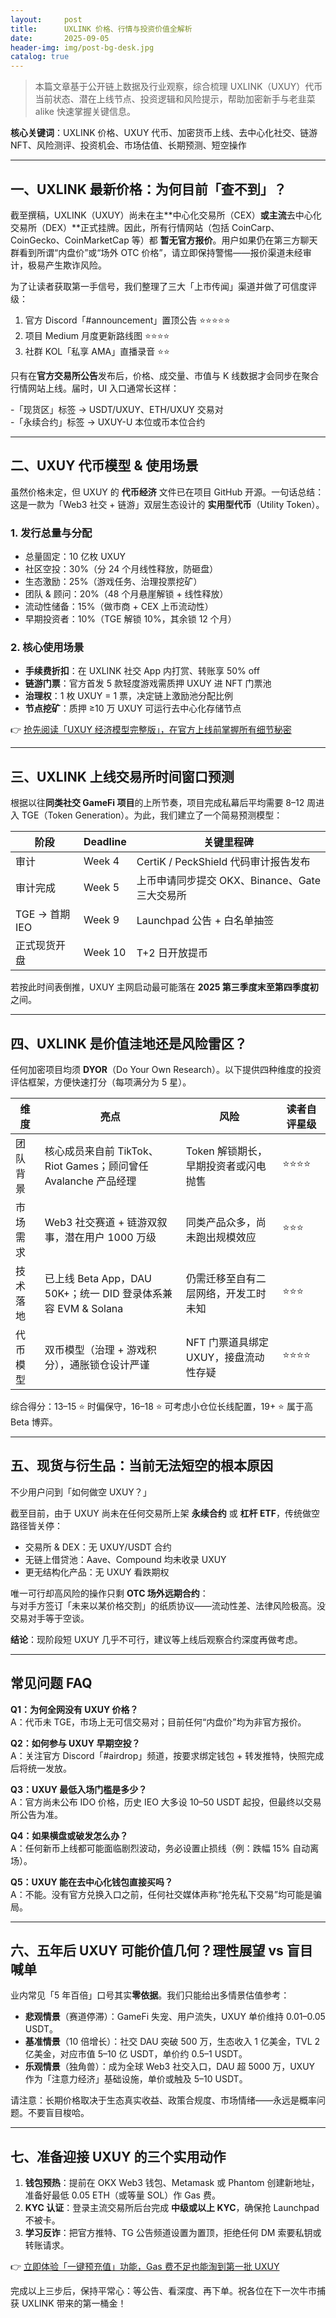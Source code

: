 ```yaml
---
layout:     post
title:      UXLINK 价格、行情与投资价值全解析
date:       2025-09-05
header-img: img/post-bg-desk.jpg
catalog: true
---
```


> 本篇文章基于公开链上数据及行业观察，综合梳理 UXLINK（UXUY）代币当前状态、潜在上线节点、投资逻辑和风险提示，帮助加密新手与老韭菜 alike 快速掌握关键信息。

**核心关键词**：UXLINK 价格、UXUY 代币、加密货币上线、去中心化社交、链游 NFT、风险测评、投资机会、市场估值、长期预测、短空操作

---

## 一、UXLINK 最新价格：为何目前「查不到」？

截至撰稿，UXLINK（UXUY）尚未在主**中心化交易所（CEX）**或主流**去中心化交易所（DEX）**正式挂牌。因此，所有行情网站（包括 CoinCarp、CoinGecko、CoinMarketCap 等）都 **暂无官方报价**。用户如果仍在第三方聊天群看到所谓“内盘价”或“场外 OTC 价格”，请立即保持警惕——报价渠道未经审计，极易产生欺诈风险。

为了让读者获取第一手信号，我们整理了三大「上市传闻」渠道并做了可信度评级：

1. 官方 Discord「#announcement」置顶公告 ⭐⭐⭐⭐⭐  
2. 项目 Medium 月度更新路线图 ⭐⭐⭐⭐  
3. 社群 KOL「私享 AMA」直播录音 ⭐⭐

只有在**官方交易所公告**发布后，价格、成交量、市值与 K 线数据才会同步在聚合行情网站上线。届时，UI 入口通常长这样：

-「现货区」标签 → USDT/UXUY、ETH/UXUY 交易对  
-「永续合约」标签 → UXUY-U 本位或币本位合约  

---

## 二、UXUY 代币模型 & 使用场景

虽然价格未定，但 UXUY 的 **代币经济** 文件已在项目 GitHub 开源。一句话总结：这是一款为「Web3 社交 + 链游」双层生态设计的 **实用型代币**（Utility Token）。

### 1. 发行总量与分配
- 总量固定：10 亿枚 UXUY  
- 社区空投：30%（分 24 个月线性释放，防砸盘）  
- 生态激励：25%（游戏任务、治理投票挖矿）  
- 团队 & 顾问：20%（48 个月悬崖解锁 + 线性释放）  
- 流动性储备：15%（做市商 + CEX 上币流动性）  
- 早期投资者：10%（TGE 解锁 10%，其余锁 12 个月）

### 2. 核心使用场景
- **手续费折扣**：在 UXLINK 社交 App 内打赏、转账享 50% off  
- **链游门票**：官方首发 5 款轻度游戏需质押 UXUY 进 NFT 门票池  
- **治理权**：1 枚 UXUY = 1 票，决定链上激励池分配比例  
- **节点挖矿**：质押 ≥10 万 UXUY 可运行去中心化存储节点

👉 [抢先阅读「UXUY 经济模型完整版」，在官方上线前掌握所有细节秘密](https://okxdog.com/)

---

## 三、UXLINK 上线交易所时间窗口预测

根据以往**同类社交 GameFi 项目**的上所节奏，项目完成私幕后平均需要 8–12 周进入 TGE（Token Generation）。为此，我们建立了一个简易预测模型：

阶段 | Deadline | 关键里程碑  
----|----|----
审计 | Week 4 | CertiK / PeckShield 代码审计报告发布  
审计完成 | Week 5 | 上币申请同步提交 OKX、Binance、Gate 三大交易所  
TGE → 首期 IEO | Week 9 | Launchpad 公告 + 白名单抽签  
正式现货开盘 | Week 10 | T+2 日开放提币

若按此时间表倒推，UXUY 主网启动最可能落在 **2025 第三季度末至第四季度初** 之间。

---

## 四、UXLINK 是价值洼地还是风险雷区？

任何加密项目均须 **DYOR**（Do Your Own Research）。以下提供四种维度的投资评估框架，方便快速打分（每项满分为 5 星）。

维度 | 亮点 | 风险 | 读者自评星级  
----|----|----|----
团队背景 | 核心成员来自前 TikTok、Riot Games；顾问曾任 Avalanche 产品经理 | Token 解锁期长，早期投资者或闪电抛售 | ⭐⭐⭐⭐  
市场需求 | Web3 社交赛道 + 链游双叙事，潜在用户 1000 万级 | 同类产品众多，尚未跑出规模效应 | ⭐⭐⭐  
技术落地 | 已上线 Beta App，DAU 50K+；统一 DID 登录体系兼容 EVM & Solana | 仍需迁移至自有二层网络，开发工时未知 | ⭐⭐⭐  
代币模型 | 双币模型（治理 + 游戏积分），通胀锁仓设计严谨 | NFT 门票道具绑定 UXUY，接盘流动性存疑 | ⭐⭐⭐⭐

综合得分：13–15 ⭐ 时偏保守，16–18 ⭐ 可考虑小仓位长线配置，19+ ⭐ 属于高 Beta 博弈。

---

## 五、现货与衍生品：当前无法短空的根本原因

不少用户问到「如何做空 UXUY？」

截至目前，由于 UXUY 尚未在任何交易所上架 **永续合约** 或 **杠杆 ETF**，传统做空路径皆关停：

- 交易所 & DEX：无 UXUY/USDT 合约  
- 无链上借贷池：Aave、Compound 均未收录 UXUY  
- 更无结构化产品：无 UXUY 看跌期权

唯一可行却高风险的操作只剩 **OTC 场外远期合约**：  
与对手方签订「未来以某价格交割」的纸质协议——流动性差、法律风险极高。没交易对手等于空谈。

**结论**：现阶段短 UXUY 几乎不可行，建议等上线后观察合约深度再做考虑。

---

## 常见问题 FAQ

**Q1：为何全网没有 UXUY 价格？**  
A：代币未 TGE，市场上无可信交易对；目前任何“内盘价”均为非官方报价。

**Q2：如何参与 UXUY 早期空投？**  
A：关注官方 Discord「#airdrop」频道，按要求绑定钱包 + 转发推特，快照完成后将统一发放。

**Q3：UXUY 最低入场门槛是多少？**  
A：官方尚未公布 IDO 价格，历史 IEO 大多设 10–50 USDT 起投，但最终以交易所公告为准。

**Q4：如果横盘或破发怎么办？**  
A：任何新币上线都可能面临剧烈波动，务必设置止损线（例：跌幅 15% 自动离场）。

**Q5：UXUY 能在去中心化钱包直接买吗？**  
A：不能。没有官方兑换入口之前，任何社交媒体声称“抢先私下交易”均可能是骗局。

---

## 六、五年后 UXUY 可能价值几何？理性展望 vs 盲目喊单

业内常见「5 年百倍」口号其实**零依据**。我们只能给出多情景估值参考：

- **悲观情景**（赛道停滞）：GameFi 失宠、用户流失，UXUY 单价维持 0.01–0.05 USDT。  
- **基准情景**（10 倍增长）：社交 DAU 突破 500 万，生态收入 1 亿美金，TVL 2 亿美金，对应市值 5–10 亿 USDT，单价约 0.5–1 USDT。  
- **乐观情景**（独角兽）：成为全球 Web3 社交入口，DAU 超 5000 万，UXUY 作为「注意力经济」基础设施，单价或触及 5–10 USDT。

请注意：长期价格取决于生态真实收益、政策合规度、市场情绪——永远是概率问题。不要盲目梭哈。

---

## 七、准备迎接 UXUY 的三个实用动作

1. **钱包预热**：提前在 OKX Web3 钱包、Metamask 或 Phantom 创建新地址，准备好最低 0.05 ETH（或等量 SOL）作 Gas 费。
2. **KYC 认证**：登录主流交易所后台完成 **中级或以上 KYC**，确保抢 Launchpad 不被卡。
3. **学习反诈**：把官方推特、TG 公告频道设置为置顶，拒绝任何 DM 索要私钥或转账请求。

👉 [立即体验「一键预充值」功能，Gas 费不足也能淘到第一批 UXUY](https://okxdog.com/)

完成以上三步后，保持平常心：等公告、看深度、再下单。祝各位在下一次牛市捕获 UXLINK 带来的第一桶金！